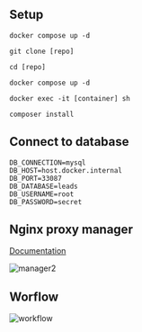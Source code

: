 ## Setup

```
docker compose up -d

git clone [repo]

cd [repo]

docker compose up -d

docker exec -it [container] sh

composer install
```

## Connect to database

```
DB_CONNECTION=mysql
DB_HOST=host.docker.internal
DB_PORT=33087
DB_DATABASE=leads
DB_USERNAME=root
DB_PASSWORD=secret
```

## Nginx proxy manager
[Documentation](https://nginxproxymanager.com/setup/)

![manager2](https://user-images.githubusercontent.com/97110006/152161120-2aa7891a-f4c4-484c-b1cc-138ad5589fc4.png)

## Worflow
![workflow](https://user-images.githubusercontent.com/97110006/152161151-426febee-5369-439f-b6e8-e93a4d830fc1.png)
